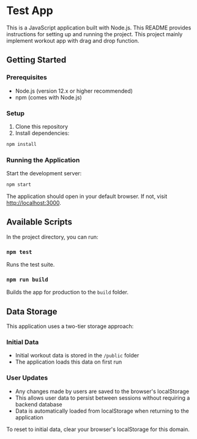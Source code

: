# Test App

This is a JavaScript application built with Node.js. This README provides instructions for setting up and running the project. This project mainly implement workout app with drag and drop function.

## Getting Started

### Prerequisites

- Node.js (version 12.x or higher recommended)
- npm (comes with Node.js)

### Setup

1. Clone this repository
2. Install dependencies:

```bash
npm install
```

### Running the Application

Start the development server:

```bash
npm start
```

The application should open in your default browser. If not, visit [http://localhost:3000](http://localhost:3000).

## Available Scripts

In the project directory, you can run:

### `npm test`

Runs the test suite.

### `npm run build`

Builds the app for production to the `build` folder.

## Data Storage

This application uses a two-tier storage approach:

### Initial Data

- Initial workout data is stored in the `/public` folder
- The application loads this data on first run

### User Updates

- Any changes made by users are saved to the browser's localStorage
- This allows user data to persist between sessions without requiring a backend database
- Data is automatically loaded from localStorage when returning to the application

To reset to initial data, clear your browser's localStorage for this domain.